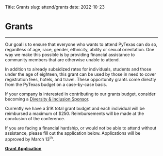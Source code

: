 Title: Grants
slug: attend/grants
date: 2022-10-23

# Grants
---

Our goal is to ensure that everyone who wants to attend PyTexas can do so, regardless of age, race, gender, ethnicity, ability or sexual orientation. One way we make this possible is by providing financial assistance to community members that are otherwise unable to attend.

In addition to already subsidized rates for individuals, students and those under the age of eighteen, this grant can be used by those in need to cover registration fees, hotels, and travel. These opportunity grants come directly from the PyTexas budget on a case-by-case basis.

If your company is interested in contributing to our grants budget, consider becoming a [Diversity & Inclusion Sponsor](/sponsors/prospectus).

Currently we have a $1K total grant budget and each individual will be reimbursed a maximum of $250. Reimbursements will be made at the conclusion of the conference.

If you are facing a financial hardship, or would not be able to attend without assistance, please fill out the application below. Applications will be approved by March 13<sup>th</sup>.

**[Grant Application](https://goo.gl/forms/WXcF0xFzBfOHPLU43)**
